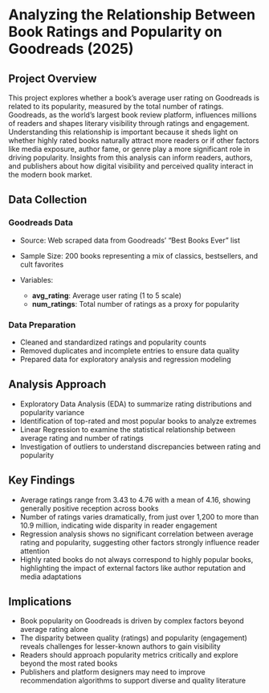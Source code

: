 # Analyzing the Relationship Between Book Ratings and Popularity on Goodreads (2025)

## Project Overview

This project explores whether a book’s average user rating on Goodreads is related to its popularity, measured by the total number of ratings. Goodreads, as the world’s largest book review platform, influences millions of readers and shapes literary visibility through ratings and engagement. Understanding this relationship is important because it sheds light on whether highly rated books naturally attract more readers or if other factors like media exposure, author fame, or genre play a more significant role in driving popularity. Insights from this analysis can inform readers, authors, and publishers about how digital visibility and perceived quality interact in the modern book market.

## Data Collection

### Goodreads Data

* Source: Web scraped data from Goodreads’ “Best Books Ever” list
* Sample Size: 200 books representing a mix of classics, bestsellers, and cult favorites
* Variables:

  * **avg\_rating**: Average user rating (1 to 5 scale)
  * **num\_ratings**: Total number of ratings as a proxy for popularity

### Data Preparation

* Cleaned and standardized ratings and popularity counts
* Removed duplicates and incomplete entries to ensure data quality
* Prepared data for exploratory analysis and regression modeling

## Analysis Approach

* Exploratory Data Analysis (EDA) to summarize rating distributions and popularity variance
* Identification of top-rated and most popular books to analyze extremes
* Linear Regression to examine the statistical relationship between average rating and number of ratings
* Investigation of outliers to understand discrepancies between rating and popularity

## Key Findings

* Average ratings range from 3.43 to 4.76 with a mean of 4.16, showing generally positive reception across books
* Number of ratings varies dramatically, from just over 1,200 to more than 10.9 million, indicating wide disparity in reader engagement
* Regression analysis shows no significant correlation between average rating and popularity, suggesting other factors strongly influence reader attention
* Highly rated books do not always correspond to highly popular books, highlighting the impact of external factors like author reputation and media adaptations

## Implications

* Book popularity on Goodreads is driven by complex factors beyond average rating alone
* The disparity between quality (ratings) and popularity (engagement) reveals challenges for lesser-known authors to gain visibility
* Readers should approach popularity metrics critically and explore beyond the most rated books
* Publishers and platform designers may need to improve recommendation algorithms to support diverse and quality literature

